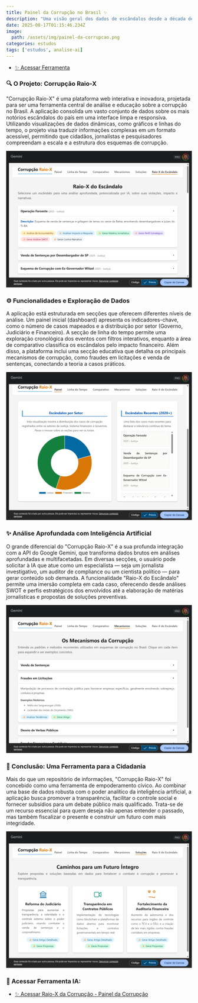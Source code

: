 ```yaml
---
title: Painel da Corrupção no Brasil ✨
description: "Uma visão geral dos dados de escândalos desde a década de 1980."
date: 2025-08-17T01:15:46.234Z
image:
  path: /assets/img/painel-da-corrupcao.png
categories: estudos
tags: ['estudos', analise-ai]
---
```


- [✨ Acessar Ferramenta](https://gemini.google.com/share/74f96fa1676c)

### 🔍 O Projeto: Corrupção Raio-X

"Corrupção Raio-X" é uma plataforma web interativa e inovadora, projetada para ser uma ferramenta central de análise e educação sobre a corrupção no Brasil. A aplicação consolida um vasto conjunto de dados sobre os mais notórios escândalos do país em uma interface limpa e responsiva. Utilizando visualizações de dados dinâmicas, como gráficos e linhas do tempo, o projeto visa traduzir informações complexas em um formato acessível, permitindo que cidadãos, jornalistas e pesquisadores compreendam a escala e a estrutura dos esquemas de corrupção.

![](/assets/img/painel-da-corrupcao5.png)

### ⚙️ Funcionalidades e Exploração de Dados

A aplicação está estruturada em secções que oferecem diferentes níveis de análise. Um painel inicial (dashboard) apresenta os indicadores-chave, como o número de casos mapeados e a distribuição por setor (Governo, Judiciário e Financeiro). A secção de linha do tempo permite uma exploração cronológica dos eventos com filtros interativos, enquanto a área de comparativo classifica os escândalos pelo impacto financeiro. Além disso, a plataforma inclui uma secção educativa que detalha os principais mecanismos de corrupção, como fraudes em licitações e venda de sentenças, conectando a teoria a casos práticos.

![](/assets/img/painel-da-corrupcao2.png)


### ✨ Análise Aprofundada com Inteligência Artificial

O grande diferencial do "Corrupção Raio-X" é a sua profunda integração com a API do Google Gemini, que transforma dados brutos em análises aprofundadas e multifacetadas. Em diversas secções, o usuário pode solicitar à IA que atue como um especialista — seja um jornalista investigativo, um auditor de compliance ou um cientista político — para gerar conteúdo sob demanda. A funcionalidade "Raio-X do Escândalo" permite uma imersão completa em cada caso, oferecendo desde análises SWOT e perfis estratégicos dos envolvidos até a elaboração de matérias jornalísticas e propostas de soluções preventivas.

![](/assets/img/painel-da-corrupcao3.png)

### 🎯 Conclusão: Uma Ferramenta para a Cidadania

Mais do que um repositório de informações, "Corrupção Raio-X" foi concebido como uma ferramenta de empoderamento cívico. Ao combinar uma base de dados robusta com o poder analítico da inteligência artificial, a aplicação busca promover a transparência, facilitar o controle social e fornecer subsídios para um debate público mais qualificado. Trata-se de um recurso essencial para quem deseja não apenas entender o passado, mas também fiscalizar o presente e construir um futuro com mais integridade.

![](/assets/img/painel-da-corrupcao4.png)


### 🤖 Acessar Ferramenta IA:
- [✨ Acessar Raio-X da Corrupção - Painel da Corrupção](https://gemini.google.com/share/74f96fa1676c)

